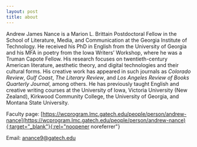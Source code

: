 ```yaml
---
layout: post
title: about
---
```

Andrew James Nance is a Marion L. Brittain Postdoctoral Fellow in the School of Literature, Media, and Communication at the Georgia Institute of Technology. He received his PhD in English from the University of Georgia and his MFA in poetry from the Iowa Writers’ Workshop, where he was a Truman Capote Fellow. His research focuses on twentieth-century American literature, aesthetic theory, and digital technologies and their cultural forms. His creative work has appeared in such journals as *Colorado Review*, *Gulf Coast*, *The Literary Review*, and *Los Angeles Review of Books Quarterly Journal*, among others. He has previously taught English and creative writing courses at the University of Iowa, Victoria University (New Zealand), Kirkwood Community College, the University of Georgia, and Montana State University.

Faculty page: [https://wcprogram.lmc.gatech.edu/people/person/andrew-nance](https://wcprogram.lmc.gatech.edu/people/person/andrew-nance){:target="_blank"}{:rel="noopener noreferrer"}

Email: anance9@gatech.edu
